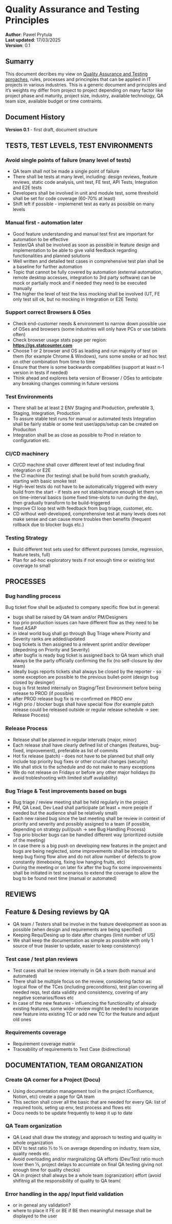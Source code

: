 # Quality Assurance and Testing Principles
**Author**: Pawel Prytula  
**Last updated**: 17/03/2025  
**Version**: 0.1

## Sumarry

This document decribes my view on <ins>Quality Assurance and Testing aproaches</ins>, rules, processes and princinples that can be applied in IT projects in various industries. This is a generic document and principles and it’s weights my differ from project to project depending on many factor like project phase and maturity, project size, industry, available technology, QA team size, available budget or time contraints. 
  

## Document History
**Version 0.1** - first draft, document structure

## TESTS, TEST LEVELS, TEST ENVIRONMENTS
### Avoid single points of failure (many level of tests)
- QA team shall not be made a single point of failure
- There shall be tests at many level, including: design reviews, feature reviews, static code analysis, unit test, FE test, API Tests, Integration and E2E tests
- Developers shall be involved in unit and module test, some threshold shall be set for code coverage (60-70% at least)
- Shift left if possible - implemenet test as early as possible on many levels 

### Manual first - automation later
- Good feature understanding and manual test first are important for automation to be effective
- Tester/QA shall be involved as soon as possible in feature design and implementation to be able to give valid feedback regarding functionalities and planned solutions
- Well written and detailed test cases in comprehensive test plan shall be a baseline for further automation
- Topic that cannot be fully covered by automation (external automation, remote desktop accesses, integration to 3rd party software) can be mock or partially mock and if needed they need to be executed manually
- The higher the level of test the less mocking shall be involved (UT, FE only test sill ok, but no mocking in Integration or E2E Tests)

### Support correct Browsers & OSes 
- Check end-customer needs & environment to narrow down possible use of OSes and browsers (some industries will only have PCs or use tablets often)
- Check browser usage stats page per region: **https://gs.statcounter.com**
- Choose 1 or 2 browser and OS as leading and run majority of test on them (for example Chrome & Windows), runs some smoke or ad hoc test on other combination from time to time
- Ensure that there is some backwards compabilities (support at least n-1 version in tests if needed)
- Think ahead and explores beta version of Browser / OSes to anticipate any breaking changes comming in future versions

### Test Environments 
- There shall be at least 2 ENV Staging and Production, preferable 3, Staging, Integration, Production
- To assure stable test runs for manual or automated tests Integration shall be fairly stable or some test user/apps/setup can be created on Produciton
- Integration shall be as close as possible to Prod in relation to configuration etc.

### CI/CD machinery 
- CI/CD machine shall cover different level of test including final integration or E2E
- the CI machine (for testing) shall be build from scratch gradually, starting with basic smoke test
- High-level tests do not have to be automatically triggered with every build from the start  - if tests are not stable/mature enough let them run on time-interval basics (some fixed time-slots to run during the day), then gradually transform to be build-triggered
- Improve CI loop test with feedback from bug triage, customer, etc.
- CD without well-developed, comprehensive test at many levels does not make sense and can cause more troubles then benefits (frequent rollback due to blocker bugs etc.)

### Testing Strategy
- Build different test sets used for different purposes (smoke, regression, feature tests, full)
- Plan for ad-hoc exploratory tests if not enough time or existing test coverage to small

## PROCESSES
### Bug handling process 
Bug ticket flow shall be adjusted to company specific flow but in general:
- bugs shall be raised by QA team and/or PM/Designers
- top prio production issues can have different flow as they need to be fixed ASAP
- in ideal world bug shall go through Bug Triage where Priority and Severity ranks are added/updated
- bug tickets is then assigned to a relevent sprint and/or developer (depedning on Priority and Severity)
- after bugfix is ready bug ticket is assigned back to QA team which shall always be the party officially confirming the fix (no self-closure by dev team)
- ideally bugs reports tickets shall always be closed by the reporter - so some exception are possible to the previous bullet-point (design bug closed by desinger)
- bug is first tested internally on Staging/Test Environment before being release to PROD (if possible)
- after PROD release bug fix is re-confirmed on PROD env
- High prio / blocker bugs shall have special flow (for example patch release could be released outside or regular release schedule -> see: Release Process)

### Release Process
- Release shall be planned in regular intervals (major, minor)
- Each release shall have clearly defined list of changes (features, bug-fixed, improvement), preferable as list of commits
- Hot fix release (patch) - does not have to be planned but shall only include top priority bug fixes or other crucial changes (security)
- We shall stick to the schedule and do not make to many exceptions
- We do not release on Fridays or before any other major holidays (to avoid trobleshooting with limited stuff availability)

### Bug Triage & Test improvements based on bugs
- Bug triage / review meeting shall be held regularly in the project
- PM, QA Lead, Dev Lead shall participate (at least + more people if needed but the audience shall be relatively small)
- Each new raised bug since the last meeting shall be review in context of priority and severity and possibly assigned to a team (if possible, depending on strategy pull/push -> see Bug Handling Process)
- Top prio blocker bugs can be handled different way (prioritized outside of the meeting)
- In case there is a big push on developing new features in the project and bugs are being neglected, some improvements shall be introduce to keep bug fixing flow alive and do not allow number of defects to grow constantly (timeboxing, fixing low hanging fruits, etc)
- During the meeting or on later fix after the bug fix some improvements shall be initiated in test scenarios to extend the coverage to allow the bug to be found next time (manual or automated)

## REVIEWS
## Feature & Desing reviews by QA
- QA team / Testers shall be involve in the feature development as soon as possible (when design and requirements are being specified)
- Keeping Requ/Desing up to date after changes (limit number of US)
- We shall keep the documentation as simple as possible with only 1 source of true (easier to update, easier to keep consistency)

### Test case / test plan reviews
- Test cases shall be review internally in QA a team (both manual and automated)
- There shall be multiple focus on the review, considering factor as: logical flow of the TCes (including preconditions), test plan covering all needed reqs, test data validity and consistency, covering of any negative scenarios/flows etc
- In case of the new features - influencing the functionality of already existing features, some wider review might be needed to incorporate new feature into existing TC or add new TC for the feature and adjust old ones

### Requirements coverage
- Requirement coverage matrix
- Traceability of requirements to Test Case (bidirectional)

## DOCUMENTATION, TEAM ORGANIZATION
### Create QA corner for a Project (Docu)
- Using documentation management tool in the project (Confluence, Notion, etc) create a page for QA team
- This section shall cover all the basic that are needed for every QA: list of required tools, seting up env, test process and flows etc
- Docu needs to be update frequently to keep it up to date

### QA Team organization
- QA Lead shall draw the strategy and approach to testing and quality in whole organization
- DEV to test ratio ⅓ to ⅕ on average depending on industry, team size, quality needs etc.
- Avoid overloading and/or marginalizing QA efforts (Dev/Test ratio much lover then ⅕, project delays to accumlate on final QA testing giving not enough time for quality checks) 
- QA in project shall always be a whole team (ogranization) effort (avoid shifitnig all the responsibility of quality to QA team(

### Error handling in the app/ Input field validation
- or in geneal any validation?
- where to place it FE or BE if BE then meaningful message shall be displayed to the user













